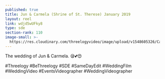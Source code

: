 ```yaml
---
published: true
title: Jun & Carmela (Shrine of St. Therese) January 2019
layout: reel
link: wdjd5wUFky8
type: sde
section-rank: 110
image-small: >-
  https://res.cloudinary.com/threelogyvideo/image/upload/v1548605326/Carmela_1_a-04a.jpg
---
```

The wedding of Jun & Carmela. 😪💕😍

#Threelogy #BeThreelogy #SDE #SameDayEdit #WeddingFilm #WeddingVideo #EventsVideographer #WeddingVideographer